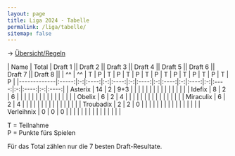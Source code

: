 ```yaml
---
layout: page
title: Liga 2024 - Tabelle
permalink: /liga/tabelle/
sitemap: false
---
```


→ [Übersicht/Regeln](/liga/uebersicht)

| Name        | Total | Draft 1 || Draft 2 || Draft 3 || Draft 4 || Draft 5 || Draft 6 || Draft 7 || Draft 8 ||
| ^^          | ^^    | T | P    | T | P    | T | P    | T | P    | T | P    | T | P    | T | P    | T | P    |
|-------------|:-----:|:-:|:----:|:-:|:----:|:-:|:----:|:-:|:----:|:-:|:----:|:-:|:----:|:-:|:----:|:-:|:----:|
| Asterix     |  14   | 2 | 9+3  |   |      |   |      |   |      |   |      |   |      |   |      |   |      |
| Idefix      |  8    | 2 | 6    |   |      |   |      |   |      |   |      |   |      |   |      |   |      |
| Obelix      |  6    | 2 | 4    |   |      |   |      |   |      |   |      |   |      |   |      |   |      |
| Miraculix   |  6    | 2 | 4    |   |      |   |      |   |      |   |      |   |      |   |      |   |      |
| Troubadix   |  2    | 2 | 0    |   |      |   |      |   |      |   |      |   |      |   |      |   |      |
| Verleihnix  |  0    | 0 | 0    |   |      |   |      |   |      |   |      |   |      |   |      |   |      |

T = Teilnahme\
P = Punkte fürs Spielen

Für das Total zählen nur die 7 besten Draft-Resultate.
